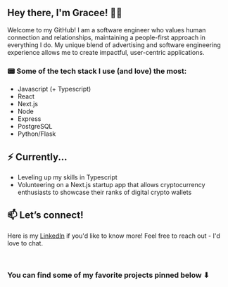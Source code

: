 ## Hey there, I'm Gracee! 🤸‍♀️

Welcome to my GitHub! I am a software engineer who values human connection and relationships, maintaining a people-first approach in everything I do. My unique blend of advertising and software engineering experience allows me to create impactful, user-centric applications. 


### 📟  Some of the tech stack I use (and love) the most:
- Javascript (+ Typescript)
- React
- Next.js
- Node
- Express
- PostgreSQL
- Python/Flask


## ⚡ Currently...
- Leveling up my skills in Typescript
- Volunteering on a Next.js startup app that allows cryptocurrency enthusiasts to showcase their ranks of digital crypto wallets 


## 📫 Let’s connect!
Here is my [LinkedIn](https://www.linkedin.com/in/graceegallivan/) if you'd like to know more! Feel free to reach out - I'd love to chat.

&nbsp;
### You can find some of my favorite projects pinned below ⬇

<!--
**graceegal/graceegal** is a ✨ _special_ ✨ repository because its `README.md` (this file) appears on your GitHub profile.

Here are some ideas to get you started:

- 🔭 I’m currently working on ...
- 🌱 I’m currently learning ...
- 👯 I’m looking to collaborate on ...
- 🤔 I’m looking for help with ...
- 💬 Ask me about ...
- 📫 How to reach me: ...
- 😄 Pronouns: ...
- ⚡ Fun fact: ...
-->
